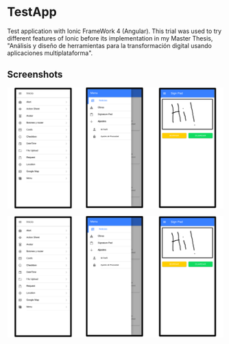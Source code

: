 # TestApp
Test application with Ionic FrameWork 4 (Angular). This trial was used to try different features of Ionic before its implementation in my Master Thesis, "Análisis y diseño de herramientas para la transformación digital usando aplicaciones multiplataforma".

## Screenshots

![Screenshot1](https://github.com/VicenteFL/TestApp/blob/master/Images/Imagen1.png)

<img src="https://github.com/VicenteFL/TestApp/blob/master/Images/Imagen1.png"/>

